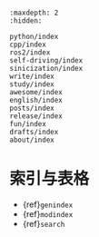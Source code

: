 ```{include} ../README.md
```

```{toctree}
:maxdepth: 2
:hidden:

python/index
cpp/index
ros2/index
self-driving/index
sinicization/index
write/index
study/index
awesome/index
english/index
posts/index
release/index
fun/index
drafts/index
about/index
```

# 索引与表格

* {ref}`genindex`
* {ref}`modindex`
* {ref}`search`